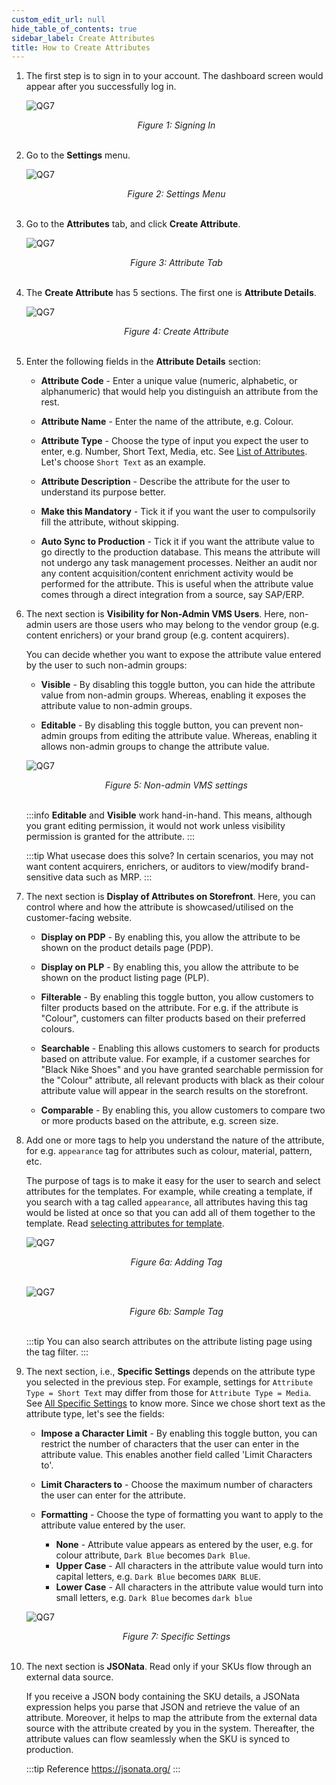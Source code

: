 ```yaml
---
custom_edit_url: null
hide_table_of_contents: true
sidebar_label: Create Attributes
title: How to Create Attributes
---
```


1. The first step is to sign in to your account. The dashboard screen would appear after you successfully log in.

    ![QG7](https://cdn.pixelbin.io/v2/doc/original/vms/attribute/dashboard.png)
    <center><em>Figure 1: Signing In</em></center><br />

2. Go to the **Settings** menu.

    ![QG7](https://cdn.pixelbin.io/v2/doc/original/vms/attribute/settings.png)
    <center><em>Figure 2: Settings Menu</em></center><br />

3. Go to the **Attributes** tab, and click **Create Attribute**.

    ![QG7](https://cdn.pixelbin.io/v2/doc/original/vms/attribute/attribute-nav.png)
    <center><em>Figure 3: Attribute Tab</em></center><br />

4. The **Create Attribute** has 5 sections. The first one is **Attribute Details**.

    ![QG7](https://cdn.pixelbin.io/v2/doc/original/vms/attribute/new-attribute.png)
    <center><em>Figure 4: Create Attribute</em></center><br />

5. Enter the following fields in the **Attribute Details** section:
    * **Attribute Code** - Enter a unique value (numeric, alphabetic, or alphanumeric) that would help you distinguish an attribute from the rest.

    * **Attribute Name** - Enter the name of the attribute, e.g. Colour.

    * **Attribute Type** - Choose the type of input you expect the user to enter, e.g. Number, Short Text, Media, etc. See [List of Attributes](/docs/pim/attribute/deep-dive). Let's choose `Short Text` as an example.

    * **Attribute Description** - Describe the attribute for the user to understand its purpose better.

    * **Make this Mandatory** - Tick it if you want the user to compulsorily fill the attribute, without skipping.

    * **Auto Sync to Production** - Tick it if you want the attribute value to go directly to the production database. This means the attribute will not undergo any task management processes. Neither an audit nor any content acquisition/content enrichment activity would be performed for the attribute. This is useful when the attribute value comes through a direct integration from a source, say SAP/ERP.

6. The next section is **Visibility for Non-Admin VMS Users**. Here, non-admin users are those users who may belong to the vendor group (e.g. content enrichers) or your brand group (e.g. content acquirers). 

    You can decide whether you want to expose the attribute value entered by the user to such non-admin groups:
    
    * **Visible** - By disabling this toggle button, you can hide the attribute value from non-admin groups. Whereas, enabling it exposes the attribute value to non-admin groups.

    * **Editable** - By disabling this toggle button, you can prevent non-admin groups from editing the attribute value. Whereas, enabling it allows non-admin groups to change the attribute value.

    ![QG7](https://cdn.pixelbin.io/v2/doc/original/vms/attribute/visibility.png)
    <center><em>Figure 5: Non-admin VMS settings</em></center><br />

    :::info
    **Editable** and **Visible** work hand-in-hand. This means, although you grant editing permission, it would not work unless visibility permission is granted for the attribute.
    :::

    :::tip What usecase does this solve?
    In certain scenarios, you may not want content acquirers, enrichers, or auditors to view/modify brand-sensitive data such as MRP.
    :::

7. The next section is **Display of Attributes on Storefront**. Here, you can control where and how the attribute is showcased/utilised on the customer-facing website.

    * **Display on PDP** - By enabling this, you allow the attribute to be shown on the product details page (PDP).

    * **Display on PLP** - By enabling this, you allow the attribute to be shown on the product listing page (PLP).

    * **Filterable** - By enabling this toggle button, you allow customers to filter products based on the attribute. For e.g. if the attribute is "Colour", customers can filter products based on their preferred colours.

    * **Searchable** - Enabling this allows customers to search for products based on attribute value. For example, if a customer searches for "Black Nike Shoes" and you have granted searchable permission for the "Colour" attribute, all relevant products with black as their colour attribute value will appear in the search results on the storefront.
    
    * **Comparable** - By enabling this, you allow customers to compare two or more products based on the attribute, e.g. screen size.

8.  Add one or more tags to help you understand the nature of the attribute, for e.g. `appearance` tag for attributes such as colour, material, pattern, etc.

    The purpose of tags is to make it easy for the user to search and select attributes for the templates. For example, while creating a template, if you search with a tag called `appearance`, all attributes having this tag would be listed at once so that you can add all of them together to the template. Read [selecting attributes for template](/docs/pim/template/create-templates#template-details--attribute-selection). 

    ![QG7](https://cdn.pixelbin.io/v2/doc/original/vms/attribute/new-attribute-1.png)
    <center><em>Figure 6a: Adding Tag</em></center><br />

    ![QG7](https://cdn.pixelbin.io/v2/doc/original/vms/attribute/tags.png)
    <center><em>Figure 6b: Sample Tag</em></center><br />

    :::tip 
    You can also search attributes on the attribute listing page using the tag filter.
    :::

9. The next section, i.e., **Specific Settings** depends on the attribute type you selected in the previous step. For example, settings for `Attribute Type = Short Text` may differ from those for `Attribute Type = Media`. See [All Specific Settings](#all-specific-settings) to know more. Since we chose short text as the attribute type, let's see the fields:
    
    * **Impose a Character Limit** - By enabling this toggle button, you can restrict the number of characters that the user can enter in the attribute value. This enables another field called 'Limit Characters to'.

    * **Limit Characters to** - Choose the maximum number of characters the user can enter for the attribute.

    * **Formatting** - Choose the type of formatting you want to apply to the attribute value entered by the user.
        * **None** - Attribute value appears as entered by the user, e.g. for colour attribute, `Dark Blue` becomes `Dark Blue`.
        * **Upper Case** - All characters in the attribute value would turn into capital letters, e.g. `Dark Blue` becomes `DARK BLUE`.
        * **Lower Case** - All characters in the attribute value would turn into small letters, e.g. `Dark Blue` becomes `dark blue`

    ![QG7](https://cdn.pixelbin.io/v2/doc/original/vms/attribute/new-attribute-2.png)
    <center><em>Figure 7: Specific Settings</em></center><br />

10. The next section is **JSONata**. Read only if your SKUs flow through an external data source.

    If you receive a JSON body containing the SKU details, a JSONata expression helps you parse that JSON and retrieve the value of an attribute. Moreover, it helps to map the attribute from the external data source with the attribute created by you in the system. Thereafter, the attribute values can flow seamlessly when the SKU is synced to production.

    :::tip Reference
    https://jsonata.org/
    :::
